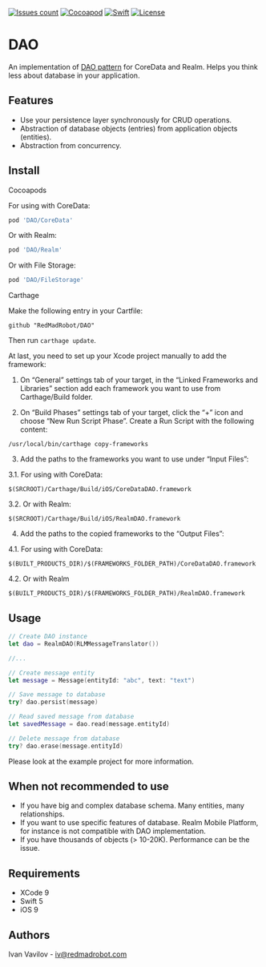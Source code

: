 [![Issues count](https://img.shields.io/github/issues/RedMadRobot/DAO.svg)](https://img.shields.io/github/issues/RedMadRobot/DAO.svg)
[![Cocoapod](https://img.shields.io/badge/pod-1.3.6-blue.svg)](https://img.shields.io/badge/pod-1.3.6-blue.svg)
[![Swift](https://img.shields.io/badge/swift-4.0-red.svg)](https://img.shields.io/badge/swift-3.0-red.svg)
[![License](https://img.shields.io/badge/license-MIT-blue.svg)](https://img.shields.io/badge/license-MIT-blue.svg)


DAO
=======

An implementation of [DAO pattern](http://www.oracle.com/technetwork/java/dataaccessobject-138824.html) for CoreData and Realm.
Helps you think less about database in your application.

## Features

- Use your persistence layer synchronously for CRUD operations.
- Abstraction of database objects (entries) from application objects (entities).
- Abstraction from concurrency.

## Install

Cocoapods

For using with CoreData:

```ruby
pod 'DAO/CoreData'
```

Or with Realm:

```ruby
pod 'DAO/Realm'
```

Or with File Storage:

```ruby
pod 'DAO/FileStorage'
```

Carthage

Make the following entry in your Cartfile:

```
github "RedMadRobot/DAO"
```

Then run `carthage update`.

At last, you need to set up your Xcode project manually to add the framework:

1. On “General” settings tab of your target, in the “Linked Frameworks and Libraries” section add each framework you want to use from Carthage/Build folder.

2. On “Build Phases” settings tab of your target, click the “+” icon and choose “New Run Script Phase”. Create a Run Script with the following content:

```
/usr/local/bin/carthage copy-frameworks
```

3. Add the paths to the frameworks you want to use under “Input Files”:

3.1. For using with CoreData:

```
$(SRCROOT)/Carthage/Build/iOS/CoreDataDAO.framework
```

3.2. Or with Realm:

```
$(SRCROOT)/Carthage/Build/iOS/RealmDAO.framework
```

4. Add the paths to the copied frameworks to the “Output Files”:

4.1. For using with CoreData:

```
$(BUILT_PRODUCTS_DIR)/$(FRAMEWORKS_FOLDER_PATH)/CoreDataDAO.framework
```

4.2. Or with Realm

```
$(BUILT_PRODUCTS_DIR)/$(FRAMEWORKS_FOLDER_PATH)/RealmDAO.framework
```

## Usage

```swift
// Create DAO instance
let dao = RealmDAO(RLMMessageTranslator())

//...

// Create message entity
let message = Message(entityId: "abc", text: "text")

// Save message to database
try? dao.persist(message)

// Read saved message from database
let savedMessage = dao.read(message.entityId)

// Delete message from database
try? dao.erase(message.entityId)
```

Please look at the example project for more information.

## When not recommended to use

- If you have big and complex database schema. Many entities, many relationships.
- If you want to use specific features of database. Realm Mobile Platform, for instance is not compatible with DAO implementation.
- If you have thousands of objects (> 10-20K). Performance can be the issue.

## Requirements

- XCode 9
- Swift 5
- iOS 9

## Authors

Ivan Vavilov - iv@redmadrobot.com
